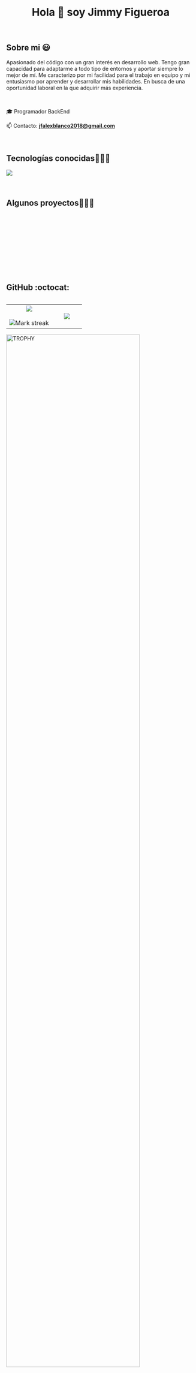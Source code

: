<h1 align="center">Hola 👋  soy Jimmy Figueroa</h1> 

<br>
<h2>Sobre mi 😃</h2>
<!--Intro start-->
<p align="left">
Apasionado del código con un gran interés en desarrollo web. Tengo gran capacidad para adaptarme a todo tipo de entornos y aportar siempre lo mejor de mí. Me caracterizo por mi facilidad para el trabajo en equipo y mi entusiasmo por aprender y desarrollar mis habilidades. En busca de una oportunidad laboral en la que adquirir más experiencia.
</p>
<br> 

<p align="left">
🎓 Programador BackEnd

📫 Contacto: **jfalexblanco2018@gmail.com**
<!--Intro end-->
  </p>
<br>

<h2 >Tecnologías conocidas👨🏻‍💻</h2>
<!--tech stack icons-->
<p align="left">
  <a href="https://skillicons.dev">
    <img src="https://skillicons.dev/icons?i=c,cpp,java,py,js,mysql,sqlite,git,github,docker,postman,vscode,bash,linux,microservicios" />
  </a>
</p>
<br>
<!-------------------------->
<div id="proyectos">
<h2 >Algunos proyectos👨🏻‍💻</h2>

<br>
<br><br>
<br>
<br><br><br>
<br><br>

<h2>GitHub :octocat:</h2>
<!--- stats & Trophy (start) -->
<p align="center">
  <!--- stats (start) -->
<table align="left">
<tr border="none">
<td width="60%" align="center">

<img  align="center"  src="https://github-readme-stats.vercel.app/api?username=Nicoya505&theme=dark&show_icons=true&count_private=true" />
  <br></br>
  <img  title="🔥 Get streak stats for your profile at git.io/streak-stats" alt="Mark streak" src="https://github-readme-streak-stats.herokuapp.com/?user=Nicoya505&theme=dark&hide_border=false" /> 
</td>

<td width="40%" align="center">

  <img  align="center"  src="https://github-readme-stats-anuraghazra1.vercel.app/api/top-langs/?username=Nicoya505&theme=dark&hide_border=false&no-bg=true&no-frame=true&langs_count=10"/>

  </td>
</tr>
</table>
<!--- stats (end) -->

<!--- trophy (start) -->
<div align=left>
  <a href="https://github.com/Nicoya505" title="Go to Source">
      <img align="center" width=84% src="https://github-profile-trophy.vercel.app/?username=Nicoya505&theme=radical&row=1&column=7&margin-h=15&margin-w=5&no-bg=true" alt="TROPHY" />
    </a>
</div>
<!--- trophy (start) -->


</p>        
<!--- stats (end) -->
